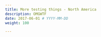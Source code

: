 ```yaml
---
title: More testing things - North America
description: OMGWTF
date: 2017-06-01 # YYYY-MM-DD
weight: 100

---
```

